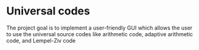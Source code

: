 # Universal codes
 The project goal is to implement a user-friendly GUI which allows the user to use the universal source codes like arithmetic code, adaptive arithmetic code, and Lempel-Ziv code
